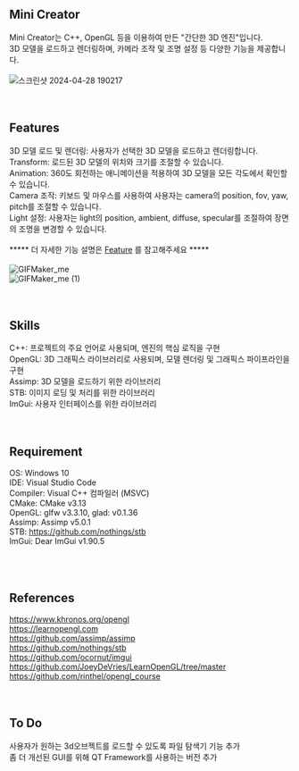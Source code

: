 Mini Creator
------------------------------------------------------------------------------
Mini Creator는 C++, OpenGL 등을 이용하여 만든 "간단한 3D 엔진"입니다.<br> 
3D 모델을 로드하고 렌더링하며, 카메라 조작 및 조명 설정 등 다양한 기능을 제공합니다.
<br>
<br>
![스크린샷 2024-04-28 190217](https://github.com/SongmiLim/Mini-Creator/assets/99317323/22e4181b-47af-49e9-a548-bf8f92b2dadd)
<br>
<br>
<br>

Features
------------------------------------------------------------------------------
3D 모델 로드 및 렌더링: 사용자가 선택한 3D 모델을 로드하고 렌더링합니다.<br> 
Transform: 로드된 3D 모델의 위치와 크기를 조절할 수 있습니다.<br> 
Animation: 360도 회전하는 애니메이션을 적용하여 3D 모델을 모든 각도에서 확인할 수 있습니다.<br> 
Camera 조작: 키보드 및 마우스를 사용하여 사용자는 camera의 position, fov, yaw, pitch를 조절할 수 있습니다.<br> 
Light 설정: 사용자는 light의 position, ambient, diffuse, specular를 조절하여 장면의 조명을 변경할 수 있습니다.<br><br>
***** 더 자세한 기능 설명은 
[Feature](https://github.com/SongmiLim/Mini-Creator/wiki/Feature) 를 참고해주세요 *****
<br>
<br>
![GIFMaker_me](https://github.com/SongmiLim/Mini-Creator/assets/99317323/b17fbe43-3add-4ac3-aa36-3de0a4839a55)
<br>
![GIFMaker_me (1)](https://github.com/SongmiLim/Mini-Creator/assets/99317323/f7257bf8-bacb-4d22-ac64-33168429f970)
<br>
<br>
<br>


Skills
------------------------------------------------------------------------------
C++: 프로젝트의 주요 언어로 사용되며, 엔진의 핵심 로직을 구현<br> 
OpenGL: 3D 그래픽스 라이브러리로 사용되며, 모델 렌더링 및 그래픽스 파이프라인을 구현<br> 
Assimp: 3D 모델을 로드하기 위한 라이브러리<br> 
STB: 이미지 로딩 및 처리를 위한 라이브러리<br> 
ImGui: 사용자 인터페이스를 위한 라이브러리
<br>
<br>
<br>

Requirement
------------------------------------------------------------------------------
OS: Windows 10<br> 
IDE: Visual Studio Code<br> 
Compiler: Visual C++ 컴파일러 (MSVC)<br> 
CMake: CMake v3.13<br> 
OpenGL: glfw v3.3.10, glad: v0.1.36<br> 
Assimp: Assimp v5.0.1<br> 
STB: https://github.com/nothings/stb<br> 
ImGui: Dear ImGui v1.90.5<br> 
<br>
<br>
<br>


References
------------------------------------------------------------------------------
https://www.khronos.org/opengl<br>
https://learnopengl.com<br>
https://github.com/assimp/assimp<br> 
https://github.com/nothings/stb<br> 
https://github.com/ocornut/imgui<br> 
https://github.com/JoeyDeVries/LearnOpenGL/tree/master<br>
https://github.com/rinthel/opengl_course
<br>
<br>
<br>


To Do
------------------------------------------------------------------------------
사용자가 원하는 3d오브젝트를 로드할 수 있도록 파일 탐색기 기능 추가<br>
좀 더 개선된 GUI를 위해 QT Framework를 사용하는 버전 추가

<br>
<br>
<br>
<br>
